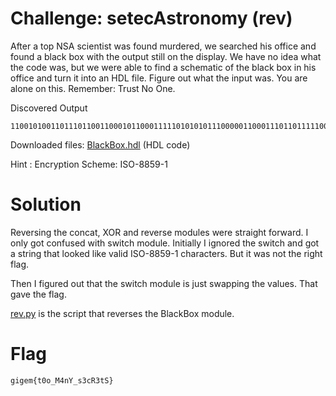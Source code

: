 # Challenge: setecAstronomy (rev)
After a top NSA scientist was found murdered, we searched his office and found a black box with the output still on the display. We have no idea what the code was, but we were able to find a schematic of the black box in his office and turn it into an HDL file. Figure out what the input was. You are alone on this. Remember: Trust No One.


Discovered Output
```
11001010011011101100110001011000111110101010111000001100011101101111100001111010001000100110000011100100100110001110000001111101
```

Downloaded files: [BlackBox.hdl](BlackBox.hdl) (HDL code)

Hint : Encryption Scheme: ISO-8859-1

# Solution

Reversing the concat, XOR and reverse modules were straight forward.
I only got confused with switch module.
Initially I ignored the switch and got a string that looked like valid ISO-8859-1 characters.
But it was not the right flag.

Then I figured out that the switch module is just swapping the values.
That gave the flag.

[rev.py](rev.py) is the script that reverses the BlackBox module.

# Flag
```
gigem{t0o_M4nY_s3cR3tS}
```
